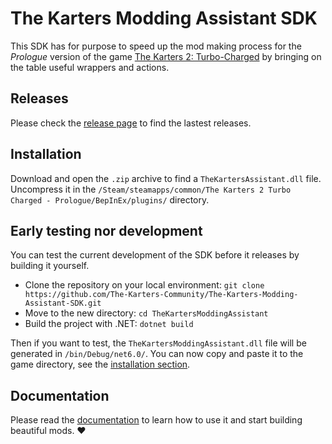 # The Karters Modding Assistant SDK

This SDK has for purpose to speed up the mod making process for the _Prologue_ version of the game [The Karters 2: Turbo-Charged](https://store.steampowered.com/app/2506950/The_Karters_2_Turbo_Charged__Prologue/) by bringing on the table useful wrappers and actions.

## Releases

Please check the [release page](https://github.com/The-Karters-Community/The-Karters-Modding-Assistant-SDK/releases) to find the lastest releases.

## Installation

Download and open the `.zip` archive to find a `TheKartersAssistant.dll` file. Uncompress it in the `/Steam/steamapps/common/The Karters 2 Turbo Charged - Prologue/BepInEx/plugins/` directory.

## Early testing nor development

You can test the current development of the SDK before it releases by building it yourself.

- Clone the repository on your local environment: `git clone https://github.com/The-Karters-Community/The-Karters-Modding-Assistant-SDK.git`
- Move to the new directory: `cd TheKartersModdingAssistant`
- Build the project with .NET: `dotnet build`

Then if you want to test, the `TheKartersModdingAssistant.dll` file will be generated in `/bin/Debug/net6.0/`. You can now copy and paste it to the game directory, see the [installation section](#installation).

## Documentation

Please read the [documentation](/doc/index.md) to learn how to use it and start building beautiful mods. ❤